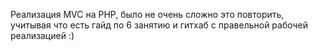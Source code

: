 Реализация MVC на PHP, было не очень сложно это повторить, учитывая что есть гайд по 6 занятию и гитхаб с правельной рабочей реализацией :)